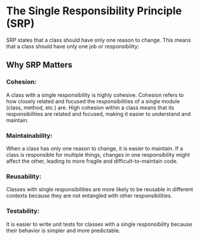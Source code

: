 # The Single Responsibility Principle (SRP) 
 SRP states that a class should have only one reason to change. This means that a class should have only one job or responsibility:

## Why SRP Matters
### Cohesion: 
A class with a single responsibility is highly cohesive. Cohesion refers to how closely related and focused the responsibilities of a single module (class, method, etc.) are. High cohesion within a class means that its responsibilities are related and focused, making it easier to understand and maintain.

### Maintainability: 
When a class has only one reason to change, it is easier to maintain. If a class is responsible for multiple things, changes in one responsibility might affect the other, leading to more fragile and difficult-to-maintain code.

### Reusability: 
Classes with single responsibilities are more likely to be reusable in different contexts because they are not entangled with other responsibilities.

### Testability: 
It is easier to write unit tests for classes with a single responsibility because their behavior is simpler and more predictable.